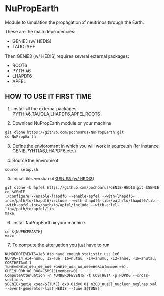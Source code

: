 # NuPropEarth
Module to simulation the propagation of neutrinos through the Earth.

These are the main dependencies:

- GENIE3 (w/ HEDIS)
- TAUOLA++

Then GENIE3 (w/ HEDIS) requires several external packages:

- ROOT6
- PYTHIA6
- LHAPDF6
- APFEL


## HOW TO USE IT FIRST TIME

1. Install all the external packages: PYTHIA6,TAUOLA,LHAPDF6,APFEL,ROOT6

2. Download NuPropEarth module on your machine 

```
git clone https://github.com/pochoarus/NuPropEarth.git
cd NuPropEarth
```

3. Define the envioroment in which you will work in source.sh (for instance GENIE,PYHTIA6,LHAPDF6,etc.)

4. Source the enviroment

```
source setup.sh
```

5. Install this version of [GENIE3 (w/ HEDIS)](https://github.com/pochoarus/GENIE-HEDIS/tree/apfel)

```
git clone -b apfel https://github.com/pochoarus/GENIE-HEDIS.git $GENIE
cd $GENIE
./configure --enable-lhapdf6 --enable-apfel --with-lhapdf6-inc=/path/to/lhapdf6/include --with-lhapdf6-lib=/path/to/lhapdf6/lib --with-apfel-inc=/path/to/apfel/include --with-apfel-lib=/path/to/apfel/lib
make
```

6. Install NuPropEarth in your machine

```
cd ${NUPROPEARTH}
make
```

7. To compute the attenuation you just have to run

```
NUMBEROFEVENTS=1e3 #to have enough statistic use 1e6
NUPDG=14 #14=numu, 12=nue, 16=nutau, -14=anumu, -12=anue, -16=anutau, 
COSTHETA=0.1
TUNE=GHE19_00a_00_000 #GHE19_00a_00_000=BGR18(member=0), GHE19_00b_00_000=CSMS11(member=0)
ComputeAttenuation -n NUMBEROFEVENTS -t COSTHETA -p NUPDG --cross-sections $GENIE/genie_xsec/${TUNE}_dx0.01dy0.01_n200_nuall_nucleon_noglres.xml --event-generator-list HEDIS --tune ${TUNE}
```





